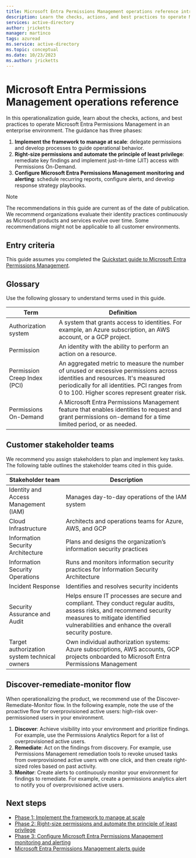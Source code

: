```yaml
---
title: Microsoft Entra Permissions Management operations reference introduction
description: Learn the checks, actions, and best practices to operate Microsoft Entra Permissions Management in an enterprise environment
services: active-directory
author: jricketts
manager: martinco
tags: azuread
ms.service: active-directory
ms.topic: conceptual
ms.date: 10/23/2023
ms.author: jricketts
---
```


# Microsoft Entra Permissions Management operations reference

In this operationalization guide, learn about the checks, actions, and best practices to operate Microsoft Entra Permissions Management in an enterprise environment. The guidance has three phases: 

1. **Implement the framework to manage at scale**: delegate permissions and develop processes to guide operational behavior.
2. **Right-size permissions and automate the principle of least privilege**: remediate key findings and implement just-in-time (JIT) access with Permissions On-Demand.
3. **Configure Microsoft Entra Permissions Management monitoring and alerting**: schedule recurring reports, configure alerts, and develop response strategy playbooks. 

>[!NOTE]
> The recommendations in this guide are current as of the date of publication. We recommend organizations evaluate their identity practices continuously as Microsoft products and services evolve over time. Some recommendations might not be applicable to all customer environments.

## Entry criteria

This guide assumes you completed the [Quickstart guide to Microsoft Entra Permissions Management](~/permissions-management/permissions-management-quickstart-guide.md).

## Glossary

Use the following glossary to understand terms used in this guide.

|Term|Definition|
|---|---|
|Authorization system|A system that grants access to identities. For example, an Azure subscription, an AWS account, or a GCP project.|
|Permission|An identity with the ability to perform an action on a resource.|
|Permission Creep Index (PCI)|An aggregated metric to measure the number of unused or excessive permissions across identities and resources. It's measured periodically for all identities. PCI ranges from 0 to 100. Higher scores represent greater risk.|
|Permissions On-Demand|A Microsoft Entra Permissions Management feature that enables identities to request and grant permissions on-demand for a time limited period, or as needed.|

## Customer stakeholder teams

We recommend you assign stakeholders to plan and implement key tasks. The following table outlines the stakeholder teams cited in this guide.

|Stakeholder team|Description|
|---|---|
|Identity and Access Management (IAM)|Manages day-to-day operations of the IAM system|
|Cloud Infrastructure|Architects and operations teams for Azure, AWS, and GCP|
|Information Security Architecture|Plans and designs the organization’s information security practices|
|Information Security Operations|Runs and monitors information security practices for Information Security Architecture|
|Incident Response|Identifies and resolves security incidents|
|Security Assurance and Audit|Helps ensure IT processes are secure and compliant. They conduct regular audits, assess risks, and recommend security measures to mitigate identified vulnerabilities and enhance the overall security posture.|
|Target authorization system technical owners|Own individual authorization systems: Azure subscriptions, AWS accounts, GCP projects onboarded to Microsoft Entra Permissions Management|

## Discover-remediate-monitor flow

When operationalizing the product, we recommend use of the Discover-Remediate-Monitor flow. In the following example, note the use of the proactive flow for overprovisioned active users: high-risk over-permissioned users in your environment.

1. **Discover**: Achieve visibility into your environment and prioritize findings. For example, use the Permissions Analytics Report for a list of overprovisioned active users. 
2. **Remediate**: Act on the findings from discovery. For example, use Permissions Management remediation tools to revoke unused tasks from overprovisioned active users with one click, and then create right-sized roles based on past activity.
3. **Monitor**: Create alerts to continuously monitor your environment for findings to remediate. For example, create a permissions analytics alert to notify you of overprovisioned active users.

## Next steps

* [Phase 1: Implement the framework to manage at scale](permissions-manage-ops-guide-one.md)
* [Phase 2: Right-size permissions and automate the principle of least privilege](permissions-manage-ops-guide-two.md)
* [Phase 3: Configure Microsoft Entra Permissions Management monitoring and alerting](permissions-manage-ops-guide-three.md)
* [Microsoft Entra Permissions Management alerts guide](permissions-manage-ops-guide-alerts.md)
